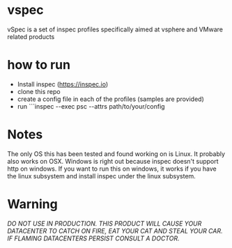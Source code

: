 # vspec
vSpec is a set of inspec profiles specifically aimed at vsphere and VMware related products

# how to run
- Install inspec (https://inspec.io)
- clone this repo
- create a config file in each of the profiles (samples are provided)
- run ```inspec --exec psc --attrs path/to/your/config

# Notes

The only OS this has been tested and found working on is Linux. It probably also works on OSX. Windows is right out because inspec doesn't support http on windows. If you want to run this on windows, it works if you have the linux subsystem and install inspec under the linux subsystem. 

# Warning

*DO NOT USE IN PRODUCTION. THIS PRODUCT WILL CAUSE YOUR DATACENTER TO CATCH ON FIRE, EAT YOUR CAT AND STEAL YOUR CAR. IF FLAMING DATACENTERS PERSIST CONSULT A DOCTOR.*
